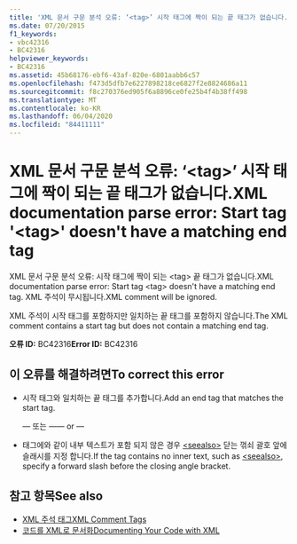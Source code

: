 ```yaml
---
title: 'XML 문서 구문 분석 오류: ‘<tag>’ 시작 태그에 짝이 되는 끝 태그가 없습니다.'
ms.date: 07/20/2015
f1_keywords:
- vbc42316
- BC42316
helpviewer_keywords:
- BC42316
ms.assetid: 45b68176-ebf6-43af-820e-6801aabb6c57
ms.openlocfilehash: f473d5dfb7e6227898218ce6827f2e8824686a11
ms.sourcegitcommit: f8c270376ed905f6a8896ce0fe25b4f4b38ff498
ms.translationtype: MT
ms.contentlocale: ko-KR
ms.lasthandoff: 06/04/2020
ms.locfileid: "84411111"
---
```

# <a name="xml-documentation-parse-error-start-tag-tag-doesnt-have-a-matching-end-tag"></a><span data-ttu-id="7a283-102">XML 문서 구문 분석 오류: ‘\<tag>’ 시작 태그에 짝이 되는 끝 태그가 없습니다.</span><span class="sxs-lookup"><span data-stu-id="7a283-102">XML documentation parse error: Start tag '\<tag>' doesn't have a matching end tag</span></span>
<span data-ttu-id="7a283-103">XML 문서 구문 분석 오류: 시작 태그에 짝이 되는 \<tag> 끝 태그가 없습니다.</span><span class="sxs-lookup"><span data-stu-id="7a283-103">XML documentation parse error: Start tag \<tag> doesn't have a matching end tag.</span></span> <span data-ttu-id="7a283-104">XML 주석이 무시됩니다.</span><span class="sxs-lookup"><span data-stu-id="7a283-104">XML comment will be ignored.</span></span>  
  
 <span data-ttu-id="7a283-105">XML 주석이 시작 태그를 포함하지만 일치하는 끝 태그를 포함하지 않습니다.</span><span class="sxs-lookup"><span data-stu-id="7a283-105">The XML comment contains a start tag but does not contain a matching end tag.</span></span>  
  
 <span data-ttu-id="7a283-106">**오류 ID:** BC42316</span><span class="sxs-lookup"><span data-stu-id="7a283-106">**Error ID:** BC42316</span></span>  
  
## <a name="to-correct-this-error"></a><span data-ttu-id="7a283-107">이 오류를 해결하려면</span><span class="sxs-lookup"><span data-stu-id="7a283-107">To correct this error</span></span>  
  
- <span data-ttu-id="7a283-108">시작 태그와 일치하는 끝 태그를 추가합니다.</span><span class="sxs-lookup"><span data-stu-id="7a283-108">Add an end tag that matches the start tag.</span></span>  
  
     <span data-ttu-id="7a283-109">— 또는 —</span><span class="sxs-lookup"><span data-stu-id="7a283-109">— or —</span></span>  
  
- <span data-ttu-id="7a283-110">태그에와 같이 내부 텍스트가 포함 되지 않은 경우 [\<seealso>](../language-reference/xmldoc/seealso.md) 닫는 꺾쇠 괄호 앞에 슬래시를 지정 합니다.</span><span class="sxs-lookup"><span data-stu-id="7a283-110">If the tag contains no inner text, such as [\<seealso>](../language-reference/xmldoc/seealso.md), specify a forward slash before the closing angle bracket.</span></span>  
  
## <a name="see-also"></a><span data-ttu-id="7a283-111">참고 항목</span><span class="sxs-lookup"><span data-stu-id="7a283-111">See also</span></span>

- [<span data-ttu-id="7a283-112">XML 주석 태그</span><span class="sxs-lookup"><span data-stu-id="7a283-112">XML Comment Tags</span></span>](../language-reference/xmldoc/index.md)
- [<span data-ttu-id="7a283-113">코드를 XML로 문서화</span><span class="sxs-lookup"><span data-stu-id="7a283-113">Documenting Your Code with XML</span></span>](../programming-guide/program-structure/documenting-your-code-with-xml.md)
